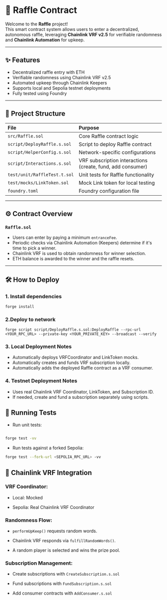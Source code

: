 # 🎲 Raffle Contract

Welcome to the **Raffle** project!  
This smart contract system allows users to enter a decentralized, autonomous raffle, leveraging **Chainlink VRF v2.5** for verifiable randomness and **Chainlink Automation** for upkeep.

---

## ✨ Features

- Decentralized raffle entry with ETH
- Verifiable randomness using Chainlink VRF v2.5
- Automated upkeep through Chainlink Keepers
- Supports local and Sepolia testnet deployments
- Fully tested using Foundry

---

## 📂 Project Structure

| File | Purpose |
|:----|:--------|
| `src/Raffle.sol` | Core Raffle contract logic |
| `script/DeployRaffle.s.sol` | Script to deploy Raffle contract |
| `script/HelperConfig.s.sol` | Network-specific configurations |
| `script/Interactions.s.sol` | VRF subscription interactions (create, fund, add consumer) |
| `test/unit/RaffleTest.t.sol` | Unit tests for Raffle functionality |
| `test/mocks/LinkToken.sol` | Mock Link token for local testing |
| `foundry.toml` | Foundry configuration file |

---

## ⚙️ Contract Overview

### `Raffle.sol`
- Users can enter by paying a minimum `entranceFee`.
- Periodic checks via Chainlink Automation (Keepers) determine if it's time to pick a winner.
- Chainlink VRF is used to obtain randomness for winner selection.
- ETH balance is awarded to the winner and the raffle resets.

---

## 🛠️ How to Deploy

### 1. Install dependencies
```bash
forge install
```

### 2.Deploy to network
```
forge script script/DeployRaffle.s.sol:DeployRaffle --rpc-url <YOUR_RPC_URL> --private-key <YOUR_PRIVATE_KEY> --broadcast --verify

```
### 3. Local Deployment Notes
- Automatically deploys VRFCoordinator and LinkToken mocks.
- Automatically creates and funds VRF subscription locally.
- Automatically adds the deployed Raffle contract as a VRF consumer.

### 4. Testnet Deployment Notes
- Uses real Chainlink VRF Coordinator, LinkToken, and Subscription ID.
- If needed, create and fund a subscription separately using scripts.

## 🧪 Running Tests

- Run unit tests:
``` bash
    
forge test -vv

```
- Run tests against a forked Sepolia:

``` bash
forge test --fork-url <SEPOLIA_RPC_URL> -vv

```
## 📜 Chainlink VRF Integration

### VRF Coordinator:

- Local: Mocked

- Sepolia: Real Chainlink VRF Coordinator

### Randomness Flow:

- `performUpKeep()` requests random words.

- Chainlink VRF responds via `fulfillRandomWords()`.

- A random player is selected and wins the prize pool.

### Subscription Management:

- Create subscriptions with `CreateSubscription.s.sol`

- Fund subscriptions with `FundSubscription.s.sol`

- Add consumer contracts with `AddConsumer.s.sol`




